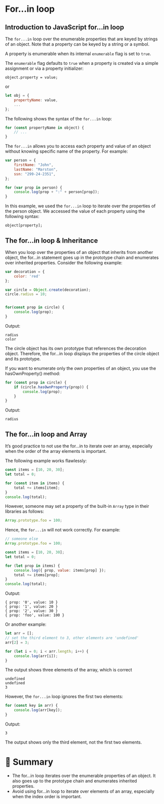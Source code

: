 # For...in loop

## Introduction to JavaScript for...in loop

The `for...in` loop over the enumerable properties that are keyed by strings of an object. Note that a property can be keyed by a string or a symbol.

A property is enumerable when its internal `enumerable` flag is set to `true`.

The `enumerable` flag defaults to `true` when a property is created via a simple assignment or via a property initializer:

```
object.property = value;
```

or

```js
let obj = {
    propertyName: value,
    ...
};
```

The following shows the syntax of the `for...in` loop:

```js
for (const propertyName in object) {
    // ...
}
```

The `for...in` allows you to access each property and value of an object without knowing specific name of the property. For example:

```js
var person = {
    firstName: "John",
    lastName: "Marston",
    ssn: "299-24-2351",
};

for (var prop in person) {
    console.log(prop + ":" + person[prop]);
}
```

In this example, we used the `for...in` loop to iterate over the properties of the person object. We accessed the value of each property using the following syntax:

```
object[property];
```

## The for...in loop & Inheritance

When you loop over the properties of an object that inherits from another object, the for...in statement goes up in the prototype chain and enumerates over inherited properties. Consider the following example:

```js
var decoration = {
    color: 'red'
};

var circle = Object.create(decoration);
circle.radius = 10;


for(const prop in circle) {
    console.log(prop);
}
```

Output:

```
radius
color
```

The circle object has its own prototype that references the decoration object. Therefore, the for...in loop displays the properties of the circle object and its prototype.

If you want to enumerate only the own properties of an object, you use the hasOwnProperty() method:

```js
for (const prop in circle) {
    if (circle.hasOwnProperty(prop)) {
        console.log(prop);
    }
}
```

Output:

```
radius
```

## The for...in loop and Array

It’s good practice to not use the for...in to iterate over an array, especially when the order of the array elements is important.

The following example works flawlessly:

```js
const items = [10, 20, 30];
let total = 0;

for (const item in items) {
    total += items[item];
}
console.log(total);
```

However, someone may set a property of the built-in `Array` type in their libraries as follows:

```js
Array.prototype.foo = 100;
```

Hence, the `for...in` will not work correctly. For example:

```js
// someone else
Array.prototype.foo = 100;

const items = [10, 20, 30];
let total = 0;

for (let prop in items) {
    console.log({ prop, value: items[prop] });
    total += items[prop];
}
console.log(total);
```

Output:

```
{ prop: '0', value: 10 }
{ prop: '1', value: 20 }
{ prop: '2', value: 30 }
{ prop: 'foo', value: 100 }
```

Or another example:

```js
let arr = [];
// set the third element to 3, other elements are 'undefined'
arr[2] = 3;

for (let i = 0; i < arr.length; i++) {
    console.log(arr[i]);
}
```

The output shows three elements of the array, which is correct

```
undefined
undefined
3
```

However, the `for...in` loop ignores the first two elements:

```js
for (const key in arr) {
    console.log(arr[key]);
}
```

Output:

```
3
```

The output shows only the third element, not the first two elements.

# :memo: Summary

- The for...in loop iterates over the enumerable properties of an object. It also goes up to the prototype chain and enumerates inherited properties.
- Avoid using for...in loop to iterate over elements of an array, especially when the index order is important.

